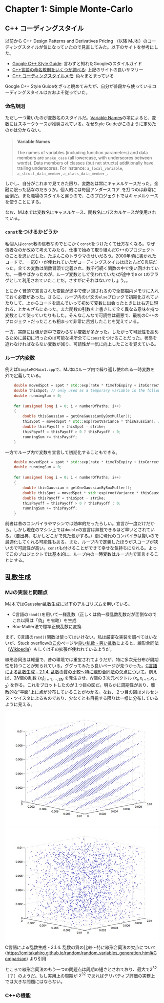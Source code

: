 # Chapter 1: Simple Monte-Carlo

## C++ コーディングスタイル

以前から C++ Design Patterns and Derivatives Pricing （以降 MJ本）のコーディングスタイルが気になっていたので見直してみた。以下のサイトを参考にした。

- [Google C++ Style Guide](https://google.github.io/styleguide/cppguide.html): 言わずと知れたGoogleのスタイルガイド
- [C++言語の命名規則をいくつか調べる](https://qiita.com/asaoaz/items/a0ff86e4e9fa3819a1d1): 上記のサイトの良いサマリー
- [C++ コーディングスタイルメモ](https://qiita.com/shirakawa4756/items/55b509fb56cb1bb0c9a4): 色々まとまっている

Google C++ Style Guideをざっと眺めてみたが、自分が普段から使っているコーディングスタイルはおおよそ従っていた。

### 命名規則

ただし一つ驚いたのが変数名のスタイルだ。[Variable Names](https://google.github.io/styleguide/cppguide.html#Variable_Names)の項によると、変数にはスネークケースが推奨されている。なぜStyle Guideがこのように定めたのかは分からない。

> #### Variable Names
> The names of variables (including function parameters) and data members are `snake_case` (all lowercase, with underscores between words). Data members of classes (but not structs) additionally have trailing underscores. For instance: `a_local_variable`, `a_struct_data_member`, `a_class_data_member_`.

 しかし、自分がこれまで見てきた限り、変数名は常にキャメルケースだった。金融に限った話なのだろうか。個人的には毎回アンダースコア`_`を打つのは非常に面倒だ。また職場のスタイルと違うので、このプロジェクトではキャメルケースを使うことにする。

 なお、MJ本では変数名にキャメルケース、関数名にパスカルケースが使用されている。

 ### `const`をつけるかどうか

 私個人は`const`教の信者なのでとにかく`const`をつけたくて仕方なくなる。なぜ信者なのか改めて考えてみたら、仕事で始めて取り組んだC++のプロジェクトのことを思いだした。たぶんこのトラウマのせいだろう。2000年頃に書かれたコードで、一応C++が使われていたがコーディングスタイルはほとんどC言語だった。全ての変数は関数冒頭で定義され、数千行続く関数の中で使い回されていた。一番やばかったのが、ループ変数として使われていた`k`が途中で`0` or `1`のフラグとして利用されていたことだ。さすがにそれはないでしょう。。

 とにかく冒頭で宣言された変数が途中で使い回されるので全部脳内メモリに入れておく必要があった。さらに、ループ内の`if`文の`else`ブロックで初期化されていたりして、上からコードを読んでいって初めて変数に出会ったときには右辺に現れる、とかもざらにあった。また関数の引数を上書きして全く異なる意味を持つ変数として使っていたりもした。そんなこんなで可読性は最悪で、最初のC++のプロジェクトだったことも相まって非常に苦労したことを覚えている。
 
 一方、実際には値が途中で変わらない変数が多かった。したがって可読性を高めるために最初に行ったのは可能な場所全てに`const`をつけることだった。状態を追わなければならない変数が減り、可読性が一気に向上したことを覚えている。

### ループ内変数

例えば`SimpleMCMain1.cpp`で、MJ本はループ内で繰り返し使われる一時変数を外で定義している。

```cpp
    double movedSpot = spot * std::exp(rate * timeToExpiry + itoCorrection);
    double thisSpot; // only used as a temporary variable in the following loop
    double runningSum = 0;

    for (unsigned long i = 0; i < numberOfPaths; i++)
    {
        double thisGaussian = getOneGaussianByBoxMuller();
        thisSpot = movedSpot * std::exp(rootVariance * thisGaussian); // here
        double thisPayoff = thisSpot - strike;
        thisPayoff = thisPayoff > 0 ? thisPayoff : 0;
        runningSum += thisPayoff;
    }
```

一方でループ内で変数を宣言して初期化することもできる。

```cpp
    double movedSpot = spot * std::exp(rate * timeToExpiry + itoCorrection);
    double runningSum = 0;

    for (unsigned long i = 0; i < numberOfPaths; i++)
    {
        double thisGaussian = getOneGaussianByBoxMuller();
        double thisSpot = movedSpot * std::exp(rootVariance * thisGaussian); // here
        double thisPayoff = thisSpot - strike;
        thisPayoff = thisPayoff > 0 ? thisPayoff : 0;
        runningSum += thisPayoff;
    }
```

前者は昔のコンパイラやマシンでは効率的だったらしい。宣言が一度だけだから。しかし現在のマシン上では`double`の宣言は無視できるほど早いとされている。（要出典、むかしどこかで見た気がする。）更に現代のコンパイラは賢いので最適化してくれる可能性もある。また、ループ内で定義したほうがスコープが狭いので可読性が高い。`const`も付けることができて幸せな気持ちになれる。よってこのプロジェクトでは基本的に、ループ内の一時変数はループ内で宣言することにする。


## 乱数生成

### MJの実装と問題点

MJ本ではGaussian乱数生成に以下のアルゴリズムを用いている。

- C言語の`rand()`を用いて一様乱数（正しくは偽一様乱数乱数だが面倒なのでこれ以降は「偽」を省略）を生成
- Box-Muller法で標準正規乱数に変換

まず、C言語の`rand()`関数は使ってはいけない。私は厳密な実装を調べてはいないが、Stuck overflowの[この](https://stackoverflow.com/questions/1026327/what-common-algorithms-are-used-for-cs-rand)ページや[良い乱数・悪い乱数](http://isaku-wada.my.coocan.jp/rand/rand.html)によると、線形合同法（[Wikipedia](https://en.wikipedia.org/wiki/Linear_congruential_generator)）もしくはその拡張が使われているようだ。

線形合同法は軽量で、昔の環境では重宝されてようだが、特に多次元分布が周期性を持つことが知られている。ググってみたら良いページが見つかった。[C言語による乱数生成 - 2.1.4. 乱数の質の比較〜特に線形合同法の欠点について](https://omitakahiro.github.io/random/random_variables_generation.html#Comparison)。例えば、$3N$個の乱数 $\{x_i\}_{i=1,\cdots,3N}$ を発生させ、$N$個の３次元ベクトル $\left(x_{i}, x_{i+1}, x_{i+2}\right)$ を作る。これをプロットしたのが１つ目の図だ。明らかに周期性があり、離散的な"平面"上に点が分布していることがわかる。なお、２つ目の図はメルセンヌ・ツイスタによるものであり、少なくとも目視する限りは一様に分布しているように見える。

![lcm](picture/ch_01_lcm.jpg) ![mt](picture/ch_01_mt.jpg)
C言語による乱数生成 - 2.1.4. 乱数の質の比較〜特に線形合同法の欠点について (https://omitakahiro.github.io/random/random_variables_generation.html#Comparison) より引用

ところで線形合同法のもう一つの問題点は周期の短さとされており、最大で$2^{32}$（？）のようだ。もし実用上の周期が $2^{32}$ であればデリバティブ評価の実務上では大きな問題にはならない。

### C++の機能

